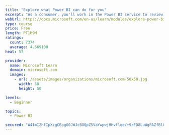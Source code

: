 ```yaml
---
title: "Explore what Power BI can do for you"
excerpt: "As a consumer, you'll work in the Power BI service to review and interact with content that has been shared with you. This module provides the foundational information that you need to work effectively in the Power BI service."
webUrl: https://docs.microsoft.com/en-us/learn/modules/explore-power-bi-service/
type: course
price: Free
length: PT1H9M
ratings:
  count: 7374
  average: 4.669108
heat: 57

provider:
  name: Microsoft Learn
  domain: microsoft.com
  images:
    - url: /assets/images/organizations/microsoft.com-50x50.jpg
      width: 50
      height: 50

levels:
  - Beginner

topics:
  - Power BI

secured: "W4ImIZhfIpXzgCBpgG0JWJcBOQpZ5VaYwpwjHHvflqe/+9rFD8LuWgPAZfBlGhYnXWtjPTrl/O4lKdAkpgskiRQJFFA/RwDbcoA025VJkdNdzpE08dPTEIEmVWABdgBAFGizipZHxDDHYFtDN2DpfDyrXvgGwxUddkT9lOSZA+0YEyDxDP/qbMdDDIrMB/sMKl7dhJOW/l6iMifJIk53l0Ic6JyzyXqlmCSC9Cok9TQ9DdfsY213bFuVvdFA0PEynSNkSbIydAV8mIIqzXE8Y34iSijzMvQSoaW3vV4V9JRSO+uRGX/5seDhrhv25++Xd70QGVx8CFmPs1fsBtH32Lt8eiJBYItxjLr8DknpsjIqWXr6sOJzxcjF7Rcc8nzCASVwUHI9yFZyepLpe9mPExkF7iqFaEQuRMn12+Qi61I=;HRvUQTFw1wsXZHXDOmlTEg=="
---
```


